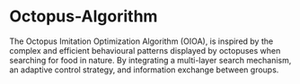 # Octopus-Algorithm
The Octopus Imitation Optimization Algorithm (OIOA), is inspired by the complex and efficient behavioural patterns displayed by octopuses when searching for food in nature. By integrating a multi-layer search mechanism, an adaptive control strategy, and information exchange between groups.
